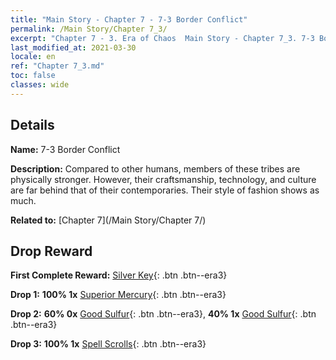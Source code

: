 ```yaml
---
title: "Main Story - Chapter 7 - 7-3 Border Conflict"
permalink: /Main Story/Chapter 7_3/
excerpt: "Chapter 7 - 3. Era of Chaos  Main Story - Chapter 7_3. 7-3 Border Conflict"
last_modified_at: 2021-03-30
locale: en
ref: "Chapter 7_3.md"
toc: false
classes: wide
---
```


## Details

 **Name:** 7-3 Border Conflict

 **Description:** Compared to other humans, members of these tribes are physically stronger. However, their craftsmanship, technology, and culture are far behind that of their contemporaries. Their style of fashion shows as much.

 **Related to:** [Chapter 7](/Main Story/Chapter 7/)

## Drop Reward

 **First Complete Reward:** [Silver Key](/Items/con_693/){: .btn .btn--era3}

 **Drop 1:** **100% 1x** [Superior Mercury](/Items/mat_21/){: .btn .btn--era3}

 **Drop 2:** **60% 0x** [Good Sulfur](/Items/mat_15/){: .btn .btn--era3}, **40% 1x** [Good Sulfur](/Items/mat_15/){: .btn .btn--era3}

 **Drop 3:** **100% 1x** [Spell Scrolls](/Items/con_694/){: .btn .btn--era3}


